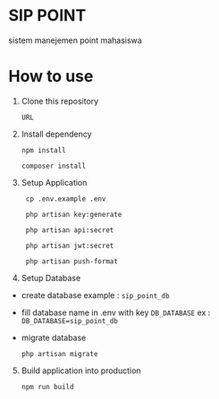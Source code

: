 # SIP POINT

sistem manejemen point mahasiswa

# How to use
1. Clone this repository
     ```
     URL
     ```
2. Install dependency
   
   ```
   npm install
   ```
   ```
   composer install
   ```
3. Setup Application     
   ```
    cp .env.example .env
   ```
   ```
    php artisan key:generate
   ```
   ```
    php artisan api:secret
   ```
   ```
    php artisan jwt:secret
   ```
   ```
    php artisan push-format
   ```
4. Setup Database
- create database example : `` sip_point_db ``
- fill database name in .env  with key ``DB_DATABASE`` ex :`` DB_DATABASE=sip_point_db``
- migrate database
  
    ```
    php artisan migrate
    ```
5. Build application into production

    ```
    npm run build
    ```
